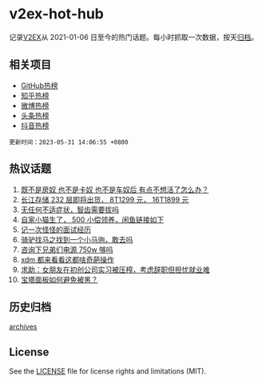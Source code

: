 # v2ex-hot-hub

 记录[V2EX](https://www.v2ex.com/)从 2021-01-06 日至今的热门话题。每小时抓取一次数据，按天[归档](archives)。
 
 ## 相关项目

- [GitHub热榜](https://github.com/it985/github-hot-hub)
- [知乎热榜](https://github.com/it985/zhihu-hot-hub)
- [微博热榜](https://github.com/it985/weibo-hot-hub)
- [头条热榜](https://github.com/it985/toutiao-hot-hub)
- [抖音热榜](https://github.com/it985/douyin-hot-hub)


 `更新时间：2023-05-31 14:06:55 +0800`

## 热议话题

1. [既不是房奴 也不是卡奴 也不是车奴后 有点不想活了怎么办？](https://www.v2ex.com/t/944264)
1. [长江存储 232 层即将出货， 8T1299 元， 16T1899 元](https://www.v2ex.com/t/944256)
1. [无任何不适症状，智齿需要拔吗](https://www.v2ex.com/t/944421)
1. [自家小猫生了， 500 小偿领养，闲鱼链接如下](https://www.v2ex.com/t/944185)
1. [记一次怪怪的面试经历](https://www.v2ex.com/t/944385)
1. [骑驴找马之找到一个小马驹，敢去吗](https://www.v2ex.com/t/944246)
1. [咨询下兄弟们电源 750w 够吗](https://www.v2ex.com/t/944383)
1. [xdm 都来看看这都啥奇葩操作](https://www.v2ex.com/t/944414)
1. [求助：女朋友在初创公司实习被压榨，考虑辞职但担忧就业难](https://www.v2ex.com/t/944462)
1. [宝塔面板如何避免被黑？](https://www.v2ex.com/t/944248)

## 历史归档

[archives](archives)

## License

See the [LICENSE](LICENSE) file for license rights and limitations (MIT).
